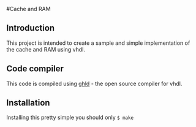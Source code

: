 #Cache and RAM  
## Introduction  
This project is intended to create a sample and simple implementation of the 
cache and RAM using vhdl.  
## Code compiler  
This code is compiled using [ghld](https://github.com/tgingold/ghdl) - the open source 
compiler for vhdl.  
## Installation  
Installing this pretty simple you should only ```$ make``` 
